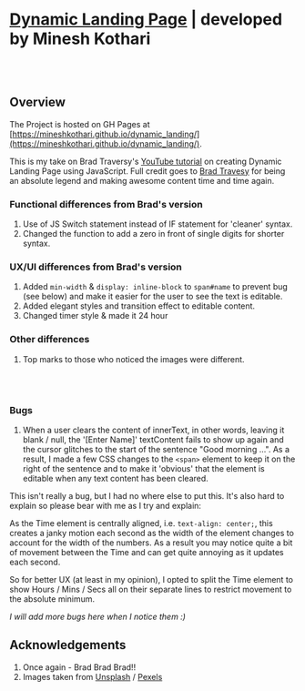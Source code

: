 # [Dynamic Landing Page](https://mineshkothari.github.io/dynamic_landing/) | developed by Minesh Kothari 

<br />
<br />

## Overview

The Project is hosted on GH Pages at [https://mineshkothari.github.io/dynamic_landing/](https://mineshkothari.github.io/dynamic_landing/).

This is my take on Brad Traversy's [YouTube tutorial](https://www.youtube.com/watch?v=fSTQzlprGLI) on creating Dynamic Landing Page using JavaScript. Full credit goes to [Brad Travesy](https://github.com/bradtraversy) for being an absolute legend and making awesome content time and time again.

### Functional differences from Brad's version

1. Use of JS Switch statement instead of IF statement for 'cleaner' syntax.
2. Changed the function to add a zero in front of single digits for shorter syntax.

### UX/UI differences from Brad's version

1. Added ```min-width``` & ```display: inline-block``` to `span#name` to prevent bug (see below) and make it easier for the user to see the text is editable.
2. Added elegant styles and transition effect to editable content.
3. Changed timer style & made it 24 hour

### Other differences

1. Top marks to those who noticed the images were different.

<br />
<br />

### Bugs

1. When a user clears the content of innerText, in other words, leaving it blank / null, the '[Enter Name]' textContent fails to show up again and the cursor glitches to the start of the sentence "Good morning ...". As a result, I made a few CSS changes to the `<span>` element to keep it on the right of the sentence and to make it 'obvious' that the element is editable when any text content has been cleared.

This isn't really a bug, but I had no where else to put this. It's also hard to explain so please bear with me as I try and explain: 

As the Time element is centrally aligned, i.e. `text-align: center;`, this creates a janky motion each second as the width of the element changes to account for the width of the numbers. As a result you may notice quite a bit of movement between the Time and can get quite annoying as it updates each second.

So for better UX (at least in my opinion), I opted to split the Time element to show Hours / Mins / Secs all on their separate lines to restrict movement to the absolute minimum.

*I will add more bugs here when I notice them :)*

## Acknowledgements

1. Once again - Brad Brad Brad!!
2. Images taken from [Unsplash](https://unsplash.com/) / [Pexels](https://www.pexels.com/)